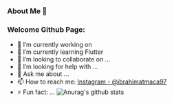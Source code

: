 ### About Me 👋

<!--
**ibrahimatmaca/ibrahimatmaca** is a ✨ _special_ ✨ repository because its `README.md` (this file) appears on your GitHub profile.
-->
<h3> Welcome Github Page: </h3>

- 🔭 I’m currently working on 
- 🌱 I’m currently learning Flutter 
- 👯 I’m looking to collaborate on ...
- 🤔 I’m looking for help with ...
- 💬 Ask me about ...
- 📫 How to reach me: [Instagram - @ibrahimatmaca97](https://www.instagram.com/ibrahimatmaca61)
- ⚡ Fun fact: ...
![Anurag's github stats](https://github-readme-stats.vercel.app/api?username=ibrahimatmaca&show_icons=true&theme=radical)
